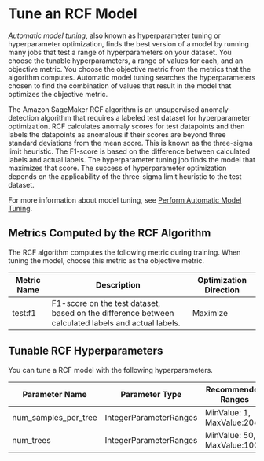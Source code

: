 # Tune an RCF Model<a name="random-cut-forest-tuning"></a>

*Automatic model tuning*, also known as hyperparameter tuning or hyperparameter optimization, finds the best version of a model by running many jobs that test a range of hyperparameters on your dataset\. You choose the tunable hyperparameters, a range of values for each, and an objective metric\. You choose the objective metric from the metrics that the algorithm computes\. Automatic model tuning searches the hyperparameters chosen to find the combination of values that result in the model that optimizes the objective metric\.

The Amazon SageMaker RCF algorithm is an unsupervised anomaly\-detection algorithm that requires a labeled test dataset for hyperparameter optimization\. RCF calculates anomaly scores for test datapoints and then labels the datapoints as anomalous if their scores are beyond three standard deviations from the mean score\. This is known as the three\-sigma limit heuristic\. The F1\-score is based on the difference between calculated labels and actual labels\. The hyperparameter tuning job finds the model that maximizes that score\. The success of hyperparameter optimization depends on the applicability of the three\-sigma limit heuristic to the test dataset\.

For more information about model tuning, see [Perform Automatic Model Tuning](automatic-model-tuning.md)\.

## Metrics Computed by the RCF Algorithm<a name="random-cut-forest-metrics"></a>

The RCF algorithm computes the following metric during training\. When tuning the model, choose this metric as the objective metric\.


| Metric Name | Description | Optimization Direction | 
| --- | --- | --- | 
| test:f1 | F1\-score on the test dataset, based on the difference between calculated labels and actual labels\. | Maximize | 

## Tunable RCF Hyperparameters<a name="random-cut-forest-tunable-hyperparameters"></a>

You can tune a RCF model with the following hyperparameters\.


| Parameter Name | Parameter Type | Recommended Ranges | 
| --- | --- | --- | 
| num\_samples\_per\_tree | IntegerParameterRanges | MinValue: 1, MaxValue:2048 | 
| num\_trees | IntegerParameterRanges | MinValue: 50, MaxValue:1000 | 